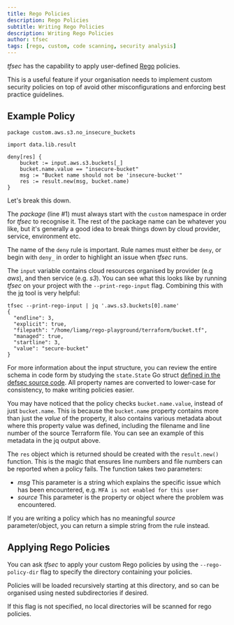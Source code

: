 ```yaml
---
title: Rego Policies
description: Rego Policies
subtitle: Writing Rego Policies
description: Writing Rego Policies
author: tfsec
tags: [rego, custom, code scanning, security analysis]
---
```


_tfsec_ has the capability to apply user-defined [Rego](https://www.openpolicyagent.org/docs/latest/policy-language/) policies.

This is a useful feature if your organisation needs to implement custom security policies on top of avoid other misconfigurations and enforcing best practice guidelines.

## Example Policy

```rego
package custom.aws.s3.no_insecure_buckets

import data.lib.result

deny[res] {
    bucket := input.aws.s3.buckets[_]
    bucket.name.value == "insecure-bucket"
    msg := "Bucket name should not be 'insecure-bucket'"
    res := result.new(msg, bucket.name)
}
```

Let's break this down.

The _package_ (line #1) must always start with the `custom` namespace in order for _tfsec_ to recognise it. The rest of the package name can be whatever you like, but it's generally a good idea to break things down by cloud provider, service, environment etc.

The name of the `deny` rule is important. Rule names must either be `deny`, or begin with `deny_` in order to highlight an issue when _tfsec_ runs.

The `input` variable contains cloud resources organised by provider (e.g _aws_), and then service (e.g. _s3_). You can see what this looks like by running _tfsec_ on your project with the `--print-rego-input` flag. Combining this with the [jq](https://stedolan.github.io/jq/) tool is very helpful:

```console
tfsec --print-rego-input | jq '.aws.s3.buckets[0].name'
{
  "endline": 3,
  "explicit": true,
  "filepath": "/home/liamg/rego-playground/terraform/bucket.tf",
  "managed": true,
  "startline": 3,
  "value": "secure-bucket"
}
```

For more information about the input structure, you can review the entire schema in code form by studying the `state.State` Go struct [defined in the defsec source code](https://github.com/aquasecurity/defsec/blob/master/state/state.go#L18-L28). All property names are converted to lower-case for consistency, to make writing policies easier.

You may have noticed that the policy checks `bucket.name.value`, instead of just `bucket.name`. This is because the `bucket.name` property contains more than just the _value_ of the property, it also contains various metadata about where this property value was defined, including the filename and line number of the source Terraform file. You can see an example of this metadata in the jq output above.

The `res` object which is returned should be created with the `result.new()` function. This is the magic that ensures line numbers and file numbers can be reported when a policy fails. The function takes two parameters:

- _msg_ This parameter is a string which explains the specific issue which has been encountered, e.g. `MFA is not enabled for this user`
- _source_ This parameter is the property or object where the problem was encountered.

If you are writing a policy which has no meaningful _source_ parameter/object, you can return a simple string from the rule instead.

## Applying Rego Policies

You can ask _tfsec_ to apply your custom Rego policies by using the `--rego-policy-dir` flag to specify the directory containing your policies.

Policies will be loaded recursively starting at this directory, and so can be organised using nested subdirectories if desired.

If this flag is not specified, no local directories will be scanned for rego policies.
